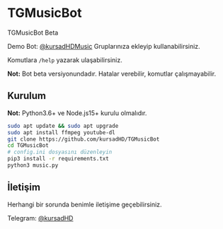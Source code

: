 # TGMusicBot
TGMusicBot Beta

Demo Bot: [@kursadHDMusic](https://t.me/kursadHDMusic) Gruplarınıza ekleyip kullanabilirsiniz.

Komutlara `/help` yazarak ulaşabilirsiniz.

**Not:** Bot beta versiyonundadır. Hatalar verebilir, komutlar çalışmayabilir.

## Kurulum 
**Not:** Python3.6+ ve Node.js15+ kurulu olmalıdır.

```bash
sudo apt update && sudo apt upgrade
sudo apt install ffmpeg youtube-dl
git clone https://github.com/kursadHD/TGMusicBot
cd TGMusicBot
# config.ini dosyasını düzenleyin
pip3 install -r requirements.txt
python3 music.py

```

## İletişim
Herhangi bir sorunda benimle iletişime geçebilirsiniz.

Telegram: [@kursadHD](https://t.me/kursadHD)
